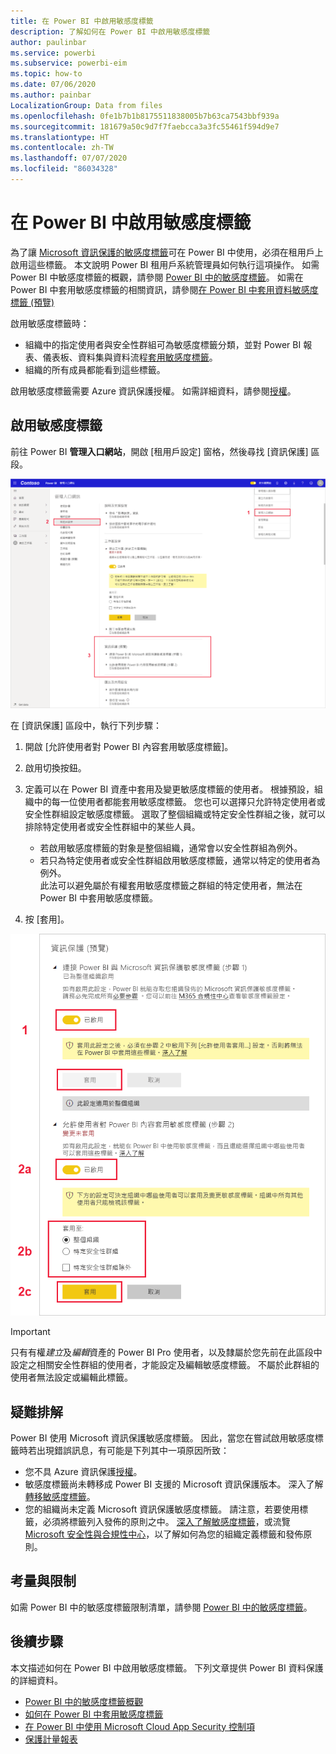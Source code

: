 ```yaml
---
title: 在 Power BI 中啟用敏感度標籤
description: 了解如何在 Power BI 中啟用敏感度標籤
author: paulinbar
ms.service: powerbi
ms.subservice: powerbi-eim
ms.topic: how-to
ms.date: 07/06/2020
ms.author: painbar
LocalizationGroup: Data from files
ms.openlocfilehash: 0fe1b7b1b8175511838005b7b63ca7543bbf939a
ms.sourcegitcommit: 181679a50c9d7f7faebcca3a3fc55461f594d9e7
ms.translationtype: HT
ms.contentlocale: zh-TW
ms.lasthandoff: 07/07/2020
ms.locfileid: "86034328"
---
```

# <a name="enable-sensitivity-labels-in-power-bi"></a>在 Power BI 中啟用敏感度標籤

為了讓 [Microsoft 資訊保護的敏感度標籤](https://docs.microsoft.com/microsoft-365/compliance/sensitivity-labels)可在 Power BI 中使用，必須在租用戶上啟用這些標籤。 本文說明 Power BI 租用戶系統管理員如何執行這項操作。 如需 Power BI 中敏感度標籤的概觀，請參閱 [Power BI 中的敏感度標籤](service-security-sensitivity-label-overview.md)。 如需在 Power BI 中套用敏感度標籤的相關資訊，請參閱[在 Power BI 中套用資料敏感度標籤 (預覽)](./service-security-apply-data-sensitivity-labels.md) 

啟用敏感度標籤時：

* 組織中的指定使用者與安全性群組可為敏感度標籤分類，並對 Power BI 報表、儀表板、資料集與資料流程[套用敏感度標籤](./service-security-apply-data-sensitivity-labels.md)。
* 組織的所有成員都能看到這些標籤。

啟用敏感度標籤需要 Azure 資訊保護授權。 如需詳細資料，請參閱[授權](service-security-sensitivity-label-overview.md#licensing)。

## <a name="enable-sensitivity-labels"></a>啟用敏感度標籤

前往 Power BI **管理入口網站**，開啟 [租用戶設定] 窗格，然後尋找 [資訊保護] 區段。

![尋找 [資訊保護] 區段](media/service-security-enable-data-sensitivity-labels/enable-data-sensitivity-labels-01.png)

在 [資訊保護] 區段中，執行下列步驟：
1. 開啟 [允許使用者對 Power BI 內容套用敏感度標籤]。
1. 啟用切換按鈕。
1. 定義可以在 Power BI 資產中套用及變更敏感度標籤的使用者。 根據預設，組織中的每一位使用者都能套用敏感度標籤。 您也可以選擇只允許特定使用者或安全性群組設定敏感度標籤。 選取了整個組織或特定安全性群組之後，就可以排除特定使用者或安全性群組中的某些人員。
   
   * 若啟用敏感度標籤的對象是整個組織，通常會以安全性群組為例外。
   * 若只為特定使用者或安全性群組啟用敏感度標籤，通常以特定的使用者為例外。  
    此法可以避免屬於有權套用敏感度標籤之群組的特定使用者，無法在 Power BI 中套用敏感度標籤。

1. 按 [套用]。

![啟用敏感度標籤](media/service-security-enable-data-sensitivity-labels/enable-data-sensitivity-labels-02.png)

> [!IMPORTANT]
> 只有有權*建立*及*編輯*資產的 Power BI Pro 使用者，以及隸屬於您先前在此區段中設定之相關安全性群組的使用者，才能設定及編輯敏感度標籤。 不屬於此群組的使用者無法設定或編輯此標籤。  

## <a name="troubleshooting"></a>疑難排解

Power BI 使用 Microsoft 資訊保護敏感度標籤。 因此，當您在嘗試啟用敏感度標籤時若出現錯誤訊息，有可能是下列其中一項原因所致：

* 您不具 Azure 資訊保護[授權](service-security-sensitivity-label-overview.md#licensing)。
* 敏感度標籤尚未轉移成 Power BI 支援的 Microsoft 資訊保護版本。 深入了解[轉移敏感度標籤](https://docs.microsoft.com/azure/information-protection/configure-policy-migrate-labels)。
* 您的組織尚未定義 Microsoft 資訊保護敏感度標籤。 請注意，若要使用標籤，必須將標籤列入發佈的原則之中。 [深入了解敏感度標籤](https://docs.microsoft.com/Office365/SecurityCompliance/sensitivity-labels)，或流覽 [Microsoft 安全性與合規性中心](https://sip.protection.office.com/sensitivity?flight=EnableMIPLabels)，以了解如何為您的組織定義標籤和發佈原則。

## <a name="considerations-and-limitations"></a>考量與限制

如需 Power BI 中的敏感度標籤限制清單，請參閱 [Power BI 中的敏感度標籤](service-security-sensitivity-label-overview.md#limitations)。

## <a name="next-steps"></a>後續步驟

本文描述如何在 Power BI 中啟用敏感度標籤。 下列文章提供 Power BI 資料保護的詳細資料。 

* [Power BI 中的敏感度標籤概觀](service-security-sensitivity-label-overview.md)
* [如何在 Power BI 中套用敏感度標籤](../collaborate-share/service-security-apply-data-sensitivity-labels.md)
* [在 Power BI 中使用 Microsoft Cloud App Security 控制項](service-security-using-microsoft-cloud-app-security-controls.md)
* [保護計量報表](service-security-data-protection-metrics-report.md)